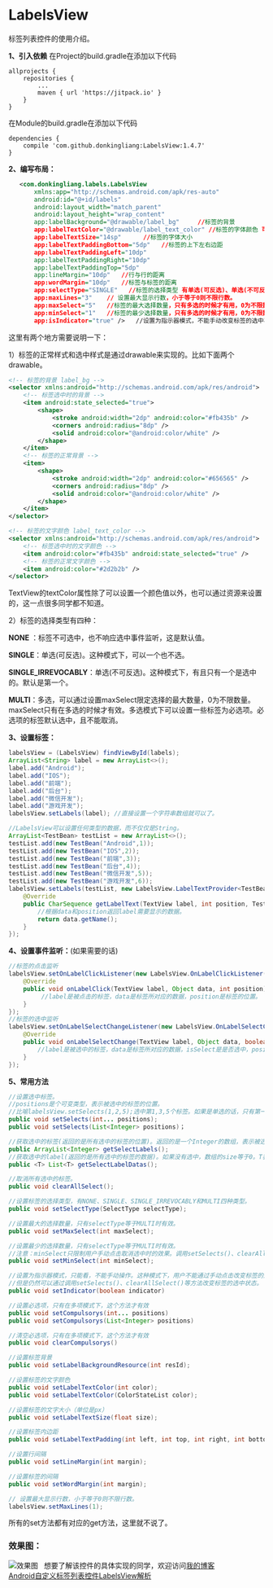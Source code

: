 LabelsView
======
标签列表控件的使用介绍。

**1、引入依赖**
在Project的build.gradle在添加以下代码
```
allprojects {
	repositories {
		...
		maven { url 'https://jitpack.io' }
	}
}
```
在Module的build.gradle在添加以下代码
```
dependencies {
    compile 'com.github.donkingliang:LabelsView:1.4.7'
}
```

**2、编写布局：**

```xml
   <com.donkingliang.labels.LabelsView 
       xmlns:app="http://schemas.android.com/apk/res-auto"
       android:id="@+id/labels"
       android:layout_width="match_parent"
       android:layout_height="wrap_content"
       app:labelBackground="@drawable/label_bg"     //标签的背景
       app:labelTextColor="@drawable/label_text_color" //标签的字体颜色 可以是一个颜色值
       app:labelTextSize="14sp"      //标签的字体大小
       app:labelTextPaddingBottom="5dp"   //标签的上下左右边距
       app:labelTextPaddingLeft="10dp"
       app:labelTextPaddingRight="10dp"
       app:labelTextPaddingTop="5dp"
       app:lineMargin="10dp"   //行与行的距离
       app:wordMargin="10dp"   //标签与标签的距离
       app:selectType="SINGLE"   //标签的选择类型 有单选(可反选)、单选(不可反选)、多选、不可选四种类型
       app:maxLines="3"    // 设置最大显示行数，小于等于0则不限行数。
       app:maxSelect="5"   //标签的最大选择数量，只有多选的时候才有用，0为不限数量
       app:minSelect="1"   //标签的最少选择数量，只有多选的时候才有用，0为不限数量
       app:isIndicator="true" />   //设置为指示器模式，不能手动改变标签的选中状态
```
这里有两个地方需要说明一下：

1）标签的正常样式和选中样式是通过drawable来实现的。比如下面两个drawable。
```xml
<!-- 标签的背景 label_bg -->
<selector xmlns:android="http://schemas.android.com/apk/res/android">
    <!-- 标签选中时的背景 -->
    <item android:state_selected="true">
        <shape>
            <stroke android:width="2dp" android:color="#fb435b" />
            <corners android:radius="8dp" />
            <solid android:color="@android:color/white" />
        </shape>
    </item>
    <!-- 标签的正常背景 -->
    <item>
        <shape>
            <stroke android:width="2dp" android:color="#656565" />
            <corners android:radius="8dp" />
            <solid android:color="@android:color/white" />
        </shape>
    </item>
</selector>
```
```xml
<!-- 标签的文字颜色 label_text_color -->
<selector xmlns:android="http://schemas.android.com/apk/res/android">
    <!-- 标签选中时的文字颜色 -->
    <item android:color="#fb435b" android:state_selected="true" />
    <!-- 标签的正常文字颜色 -->
    <item android:color="#2d2b2b" />
</selector>
```
TextView的textColor属性除了可以设置一个颜色值以外，也可以通过资源来设置的，这一点很多同学都不知道。

2）标签的选择类型有四种：

**NONE** ：标签不可选中，也不响应选中事件监听，这是默认值。

**SINGLE**：单选(可反选)。这种模式下，可以一个也不选。

**SINGLE_IRREVOCABLY**：单选(不可反选)。这种模式下，有且只有一个是选中的。默认是第一个。

**MULTI**：多选，可以通过设置maxSelect限定选择的最大数量，0为不限数量。maxSelect只有在多选的时候才有效。多选模式下可以设置一些标签为必选项。必选项的标签默认选中，且不能取消。

**3、设置标签：**

```java
labelsView = (LabelsView) findViewById(labels);
ArrayList<String> label = new ArrayList<>();
label.add("Android");
label.add("IOS");
label.add("前端");
label.add("后台");
label.add("微信开发");
label.add("游戏开发");
labelsView.setLabels(label); //直接设置一个字符串数组就可以了。

//LabelsView可以设置任何类型的数据，而不仅仅是String。
ArrayList<TestBean> testList = new ArrayList<>();
testList.add(new TestBean("Android",1));
testList.add(new TestBean("IOS",2));
testList.add(new TestBean("前端",3));
testList.add(new TestBean("后台",4));
testList.add(new TestBean("微信开发",5));
testList.add(new TestBean("游戏开发",6));
labelsView.setLabels(testList, new LabelsView.LabelTextProvider<TestBean>() {
    @Override
    public CharSequence getLabelText(TextView label, int position, TestBean data) {
    	//根据data和position返回label需要显示的数据。
        return data.getName();
    }
});
```
**4、设置事件监听：**(如果需要的话)

```java
//标签的点击监听
labelsView.setOnLabelClickListener(new LabelsView.OnLabelClickListener() {
    @Override
    public void onLabelClick(TextView label, Object data, int position) {
         //label是被点击的标签，data是标签所对应的数据，position是标签的位置。
    }
});
//标签的选中监听
labelsView.setOnLabelSelectChangeListener(new LabelsView.OnLabelSelectChangeListener() {
    @Override
    public void onLabelSelectChange(TextView label, Object data, boolean isSelect, int position) {
        //label是被选中的标签，data是标签所对应的数据，isSelect是是否选中，position是标签的位置。
    }
});
```
**5、常用方法**

```java
//设置选中标签。
//positions是个可变类型，表示被选中的标签的位置。
//比喻labelsView.setSelects(1,2,5);选中第1,3,5个标签。如果是单选的话，只有第一个参数有效。
public void setSelects(int... positions);
public void setSelects(List<Integer> positions)；

//获取选中的标签(返回的是所有选中的标签的位置)。返回的是一个Integer的数组，表示被选中的标签的下标。如果没有选中，数组的size等于0。
public ArrayList<Integer> getSelectLabels();
//获取选中的label(返回的是所有选中的标签的数据)。如果没有选中，数组的size等于0。T表示标签的数据类型。
public <T> List<T> getSelectLabelDatas();

//取消所有选中的标签。
public void clearAllSelect();

//设置标签的选择类型，有NONE、SINGLE、SINGLE_IRREVOCABLY和MULTI四种类型。
public void setSelectType(SelectType selectType);

//设置最大的选择数量，只有selectType等于MULTI时有效。
public void setMaxSelect(int maxSelect);

//设置最少的选择数量，只有selectType等于MULTI时有效。
//注意：minSelect只限制用户手动点击取消选中时的效果。调用setSelects()、clearAllSelect()等方法改变标签的选中状态时，不受minSelect影响。
public void setMinSelect(int minSelect);

//设置为指示器模式，只能看，不能手动操作。这种模式下，用户不能通过手动点击改变标签的选中状态。
//但是仍然可以通过调用setSelects()、clearAllSelect()等方法改变标签的选中状态。
public void setIndicator(boolean indicator)

//设置必选项，只有在多项模式下，这个方法才有效
public void setCompulsorys(int... positions)
public void setCompulsorys(List<Integer> positions)

//清空必选项，只有在多项模式下，这个方法才有效
public void clearCompulsorys()

//设置标签背景
public void setLabelBackgroundResource(int resId);

//设置标签的文字颜色
public void setLabelTextColor(int color);
public void setLabelTextColor(ColorStateList color);

//设置标签的文字大小（单位是px）
public void setLabelTextSize(float size);

//设置标签内边距
public void setLabelTextPadding(int left, int top, int right, int bottom);

//设置行间隔
public void setLineMargin(int margin);

//设置标签的间隔
public void setWordMargin(int margin);

// 设置最大显示行数，小于等于0则不限行数。
labelsView.setMaxLines(1);
```
所有的set方法都有对应的get方法，这里就不说了。

### 效果图：
![效果图](https://github.com/donkingliang/LabelsView/blob/master/%E6%95%88%E6%9E%9C%E5%9B%BE.gif)  
想要了解该控件的具体实现的同学，欢迎访问[我的博客](http://blog.csdn.net/u010177022)  
[Android自定义标签列表控件LabelsView解析](http://blog.csdn.net/u010177022/article/details/60324117)
